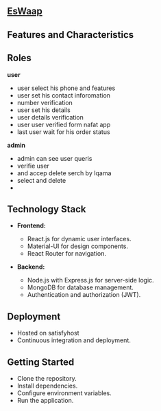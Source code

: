 
## [EsWaap](https://eswaap.com)

## Features and Characteristics

## Roles

**user**
 - user select his phone and features
 - user set his contact inforomation
 - number verification
 - user set his details
 - user details verification 
 - user user verified form nafat app
 - last user wait for his order status 

**admin**
 - admin can see user queris 
 - verifie user 
 - and accep delete serch by Iqama 
 - select and delete
 - 


## Technology Stack

- **Frontend:**
  - React.js for dynamic user interfaces.
  - Material-UI  for design components.
  - React Router for navigation.

- **Backend:**
  - Node.js with Express.js for server-side logic.
  - MongoDB  for database management.
  - Authentication and authorization (JWT).

## Deployment

- Hosted on satisfyhost
- Continuous integration and deployment.

## Getting Started

- Clone the repository.
- Install dependencies.
- Configure environment variables.
- Run the application.
  
